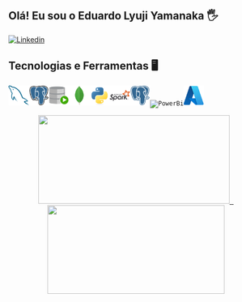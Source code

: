 ## Olá! Eu sou o Eduardo Lyuji Yamanaka 🖐️

[![Linkedin](https://img.shields.io/badge/LinkedIn-0077B5?style=for-the-badge&logo=linkedin&logoColor=white)](https://www.linkedin.com/in/eduardo-yamanaka-a772ba205/)

## Tecnologias e Ferramentas 🖥️ 
<code><img width="40px" src="https://github.com/devicons/devicon/blob/master/icons/mysql/mysql-original.svg" title = "MySQL"/></code><code><img width="40px" src="https://github.com/devicons/devicon/blob/master/icons/postgresql/postgresql-original.svg" title = "PostgreSQL"/></code><code><img width="40px" src="https://github.com/devicons/devicon/blob/master/icons/sqldeveloper/sqldeveloper-original.svg" title = "Oracle SQL Developer"/></code><code><img width="40px" src="https://github.com/devicons/devicon/blob/master/icons/mongodb/mongodb-original.svg" title = "MongoDB"/></code><code><img width="40px" src="https://github.com/devicons/devicon/blob/master/icons/python/python-original.svg" title = "Python"/></code><code><img width="40px" src="https://github.com/devicons/devicon/blob/master/icons/apachespark/apachespark-original-wordmark.svg" title = "Apache Spark"/></code><code><img width="40px" src="https://github.com/devicons/devicon/blob/master/icons/postgresql/postgresql-plain.svg" title = "PostgreSQL"/></code><code><img width="40px" src="https://github.com/microsoft/PowerBI-Icons/blob/main/SVG/Power-BI.svg" title = "PowerBi"/></code><code><img width="40px" src="https://github.com/devicons/devicon/blob/master/icons/azure/azure-original.svg" title = "Microsoft Azure"/></code>

<p align="center">
<a href="https://github.com/edulyuji">
  <img height="175em"  width="378em" src="https://github-readme-stats.vercel.app/api/top-langs/?username=edulyuji&layout=compact&theme=radical"  /> &nbsp; <img height="175em"  width="350em" src="https://github-readme-stats.vercel.app/api?username=edulyuji&show_icons=true&theme=radical" />
  </a>
</p







